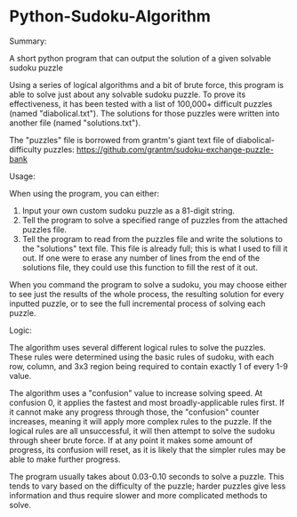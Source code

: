 # Python-Sudoku-Algorithm



Summary:

A short python program that can output the solution of a given solvable sudoku puzzle

Using a series of logical algorithms and a bit of brute force, this program is able to solve just about any solvable sudoku puzzle.
To prove its effectiveness, it has been tested with a list of 100,000+ difficult puzzles (named "diabolical.txt").
The solutions for those puzzles were written into another file (named "solutions.txt").

The "puzzles" file is borrowed from grantm's giant text file of diabolical-difficulty puzzles: https://github.com/grantm/sudoku-exchange-puzzle-bank



Usage:

When using the program, you can either:

1. Input your own custom sudoku puzzle as a 81-digit string.
2. Tell the program to solve a specified range of puzzles from the attached puzzles file.
3. Tell the program to read from the puzzles file and write the solutions to the "solutions" text file. This file is already full; this is what I used to fill it out. If one were to erase any number of lines from the end of the solutions file, they could use this function to fill the rest of it out.

When you command the program to solve a sudoku, you may choose either to see just the results of the whole process, the resulting solution for every inputted puzzle, or to see the full incremental process of solving each puzzle.



Logic:

The algorithm uses several different logical rules to solve the puzzles. These rules were determined using the basic rules of sudoku, with each row, column, and 3x3 region being required to contain exactly 1 of every 1-9 value.

The algorithm uses a "confusion" value to increase solving speed. At confusion 0, it applies the fastest and most broadly-applicable rules first. If it cannot make any progress through those, the "confusion" counter increases, meaning it will apply more complex rules to the puzzle. If the logical rules are all unsuccessful, it will then attempt to solve the sudoku through sheer brute force. If at any point it makes some amount of progress, its confusion will reset, as it is likely that the simpler rules may be able to make further progress.

The program usually takes about 0.03-0.10 seconds to solve a puzzle. This tends to vary based on the difficulty of the puzzle; harder puzzles give less information and thus require slower and more complicated methods to solve.
